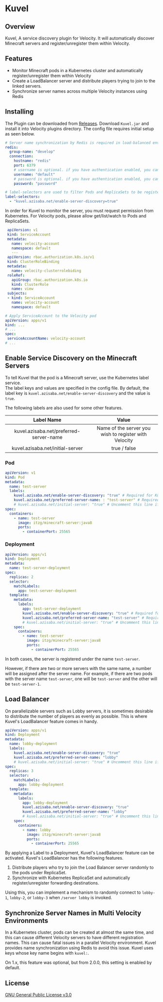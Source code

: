 # Kuvel
## Overview
Kuvel, A service discovery plugin for Velocity. It will automatically discover Minecraft servers and
register/unregister them within Velocity.

## Features

* Monitor Minecraft pods in a Kubernetes cluster and automatically register/unregister them within
  Velocity
* Create a LoadBalancer server and distribute players trying to join to the linked servers.
* Synchronize server names across multiple Velocity instances using Redis

## Installing

The Plugin can be downloaded
from [Releases](https://github.com/AzisabaNetwork/Kuvel/releases/latest). Download `Kuvel.jar` and
install it into Velocity plugins directory. The config file requires initial setup as seen below.

```yml
# Server name synchronization by Redis is required in load-balanced environments using multiple Velocity instances.
redis:
  group-name: "develop"
  connection:
    hostname: "redis"
    port: 6379
    # username is optional. if you have authentication enabled, you can use it here. Otherwise you can leave it blank or null.
    username: "default"
    # password is optional. if you have authentication enabled, you can use it here. Otherwise you can leave it blank or null.
    password: "password"

# label-selectors are used to filter Pods and ReplicaSets to be registered.
label-selectors:
  - "kuvel.azisaba.net/enable-server-discovery=true"
```

In order for Kuvel to monitor the server, you must request permission from Kubernetes. For Velocity pods, please allow get/list/watch to Pods
and ReplicaSets.

```yml
 apiVersion: v1
 kind: ServiceAccount
 metadata:
   name: velocity-account
   namespace: default
   ---
 apiVersion: rbac.authorization.k8s.io/v1
 kind: ClusterRoleBinding
 metadata:
   name: velocity-clusterrolebiding
 roleRef:
   apiGroup: rbac.authorization.k8s.io
   kind: ClusterRole
   name: view
 subjects:
 - kind: ServiceAccount
   name: velocity-account
   namespace: default
 ```
 ```yml
# Apply ServiceAccount to the Velocity pod
apiVersion: apps/v1
kind: ...
# ...
spec:
  serviceAccountName: velocity-account
# ...
 ```

## Enable Service Discovery on the Minecraft Servers

To tell Kuvel that the pod is a Minecraft server, use the Kubernetes label service.  
The label keys and values are specified in the config file. By default, the label key
is `kuvel.azisaba.net/enable-server-discovery` and the value is `true`.

The following labels are also used for some other features.

|               Label Name                |                         Value                         |
|:---------------------------------------:|:-----------------------------------------------------:|
| kuvel.azisaba.net/preferred-server-name | Name of the server you wish to register with Velocity |
|    kuvel.azisaba.net/initial-server     |                     true / false                      |

### Pod

```yml
apiVersion: v1
kind: Pod
metadata:
  name: test-server
  labels:
    kuvel.azisaba.net/enable-server-discovery: "true" # Required for Kuvel to detect Minecraft servers. Depends on your config.
    kuvel.azisaba.net/preferred-server-name: : "test-server" # Required for Kuvel to name the server
    # kuvel.azisaba.net/initial-server: "true" # Uncomment this line if you want to make this server the initial server.   
spec:
  containers:
    - name: test-server
      image: itzg/minecraft-server:java8
      ports:
        - containerPort: 25565
```

### Deployment
```yml
apiVersion: apps/v1
kind: Deployment
metadata:
  name: test-server-deployment
spec:
  replicas: 2
  selector:
    matchLabels:
      app: test-server-deployment
  template:
    metadata:
      labels:
        app: test-server-deployment
        kuvel.azisaba.net/enable-server-discovery: "true" # Required for Kuvel to detect Minecraft servers. Depends on your config.
        kuvel.azisaba.net/preferred-server-name: "test-server" # Required for Kuvel to name the server
        # kuvel.azisaba.net/initial-server: "true" # Uncomment this line if you want to make this server the initial server.
    spec:
      containers:
        - name: test-server
          image: itzg/minecraft-server:java8
          ports:
            - containerPort: 25565
```

In both cases, the server is registered under the name `test-server`.

However, if there are two or more servers with the same name, a number will be assigned after the server name. For example, if there are two pods with the server name `test-server`, one will be `test-server` and the other will be `test-server-1`.

## Load Balancer

On parallelizable servers such as Lobby servers, it is sometimes desirable to distribute the number of players as evenly as possible. This is where Kuvel's LoadBalancer feature comes in handy.

```yml
apiVersion: apps/v1
kind: Deployment
metadata:
  name: lobby-deployment
  labels:
    kuvel.azisaba.net/enable-server-discovery: "true"
    kuvel.azisaba.net/preferred-server-name: "lobby"
    # kuvel.azisaba.net/initial-server: "true" # Uncomment this line if you want to make this load balancer server the initial server.
spec:
  replicas: 3
  selector:
    matchLabels:
      app: lobby-deployment
  template:
    metadata:
      labels:
        app: lobby-deployment
        kuvel.azisaba.net/enable-server-discovery: "true"
        kuvel.azisaba.net/preferred-server-name: "lobby"
        # kuvel.azisaba.net/initial-server: "true" # Uncomment this line if you want to make this server the initial server.
    spec:
      containers:
        - name: lobby
          image: itzg/minecraft-server:java8
          ports:
            - containerPort: 25565
```

By applying a Label to a Deployment, Kuvel's LoadBalancer feature can be activated. Kuvel's LoadBalancer has the following features.

1. Distribute players who try to join the Load Balancer server randomly to the pods under ReplicaSet.
2. Synchronize with Kubernetes ReplicaSet and automatically register/unregister forwarding destinations.

Using this, you can implement a mechanism to randomly connect to `lobby-1`, `lobby-2`, or `lobby-3` when `/server lobby` is invoked.

## Synchronize Server Names in Multi Velocity Environments

In a Kubernetes cluster, pods can be created at almost the same time, and this can cause different 
Velocity servers to have different registration names. This can cause fatal issues in a parallel 
Velocity environment. Kuvel provides name synchronization using Redis to avoid this
issue. Kuvel uses keys whose key name begins with `kuvel:`.

On 1.x, this feature was optional, but from 2.0.0, this setting is enabled by default.

## License
[GNU General Public License v3.0](LICENSE)
